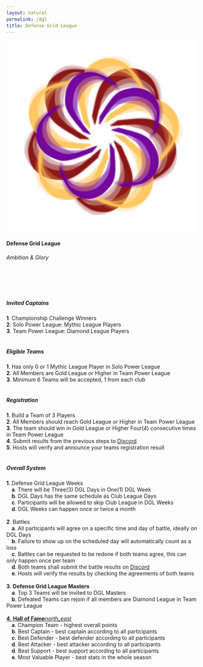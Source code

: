 ```yaml
---
layout: natural
permalink: /dgl
title: Defense Grid League
---
```


<div class="row">
    <div class="col s12 m12 l12 center-align header-white">
        <a href="{{site.url}}/dgl2ps"><img class="header-img responsive-img" id="logo" src="/assets/img/DGL.png"/></a>
        <h4 class="logo-text text-natural-green">Defense Grid League</h4>
        <h6 class="logo-sub-text text-natural-green">Ambition & Glory</h6>
        <br>
        <br>
    </div>
</div>
<div class="container">
    <div class="row">
        <div class="col s12 m12 l12 text-white">
            <br>
            <h5 class="text-white">Invited Captains</h5>
            <h7><b>1</b>. Championship Challenge Winners</h7><br>
            <h7><b>2</b>. Solo Power League: Mythic League Players</h7><br>
            <h7><b>3</b>. Team Power League: Diamond League Players</h7><br>
            <br>
            <h5 class="text-white">Eligible Teams</h5>
            <h7><b>1</b>. Has only 0 or 1 Mythic League Player in Solo Power League</h7><br>
            <h7><b>2</b>. All Members are Gold League or Higher in Team Power League</h7><br>
            <h7><b>3</b>. Minimum 6 Teams will be accepted, 1 from each club</h7><br>
            <br>
            <h5 class="text-white">Registration</h5>
            <h7><b>1</b>. Build a Team of 3 Players</h7><br>
            <h7><b>2</b>. All Members should reach Gold League or Higher in Team Power League</h7><br>
            <h7><b>3</b>. The team should win in Gold League or Higher Four(4) consecutive times in Team Power League</h7><br>
            <h7><b>4</b>. Submit results from the previous steps to <u><a class="text-white" href="{{site.url}}/#chat">Discord</a></u></h7><br>
            <h7><b>5</b>. Hosts will verify and announce your teams registration result</h7><br>
            <br>
            <h5 class="text-white">Overall System</h5>
            <h7><b>1</b>. Defense Grid League Weeks</h7><br>
            &emsp;<h7><b>a</b>. There will be Three(3) DGL Days in One(1) DGL Week</h7><br>
            &emsp;<h7><b>b</b>. DGL Days has the same schedule as Club League Days</h7><br>
            &emsp;<h7><b>c</b>. Participants will be allowed to skip Club League in DGL Weeks</h7><br>
            &emsp;<h7><b>d</b>. DGL Weeks can happen once or twice a month</h7><br><br>
            <h7><b>2</b>. Battles</h7><br>
            &emsp;<h7><b>a</b>. All participants will agree on a specific time and day of battle, ideally on DGL Days</h7><br>
            &emsp;<h7><b>b</b>. Failure to show up on the scheduled day will automatically count as a loss</h7><br>
            &emsp;<h7><b>c</b>. Battles can be requested to be redone if both teams agree, this can only happen once per team</h7><br>
            &emsp;<h7><b>d</b>. Both teams shall submit the battle results on <u><a class="text-white" href="{{site.url}}/#chat">Discord</a></u></h7><br>
            &emsp;<h7><b>e</b>. Hosts will verify the results by checking the agreements of both teams</h7><br><br>
            <h7><b>3</b>. <b>Defense Grid League Masters</b></h7><br>
            &emsp;<h7><b>a</b>. Top 3 Teams will be invited to DGL Masters</h7><br>
            &emsp;<h7><b>b</b>. Defeated Teams can rejoin if all members are Diamond League in Team Power League</h7><br><br>
            <a class="text-white" href="{{site.url}}/hall-of-fame"><h7><b>4</b>. <b>Hall of Fame</b><i class="material-icons tiny dirty-white">north_east</i></h7></a><br>
            &emsp;<h7><b>a</b>. Champion Team - highest overall points</h7><br>
            &emsp;<h7><b>b</b>. Best Captain - best captain according to all participants</h7><br>
            &emsp;<h7><b>c</b>. Best Defender - best defender according to all participants</h7><br>
            &emsp;<h7><b>d</b>. Best Attacker - best attacker according to all participants</h7><br>
            &emsp;<h7><b>d</b>. Best Support - best support according to all participants</h7><br>
            &emsp;<h7><b>e</b>. Most Valuable Player - best stats in the whole season</h7><br>
            <br><br><br>
        </div>
    </div>
</div>
